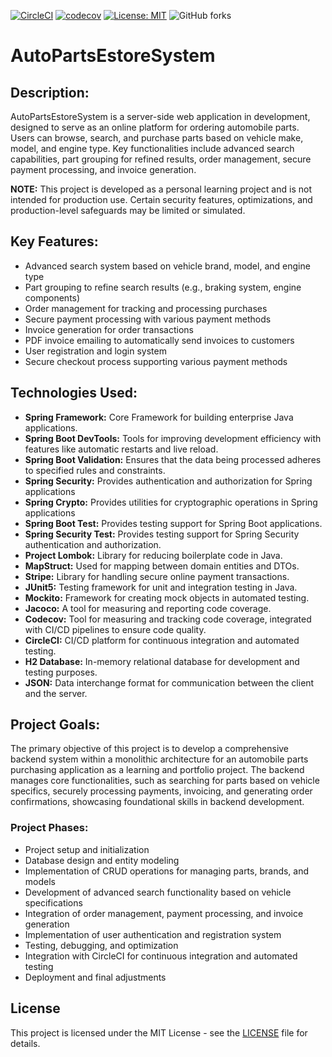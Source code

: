 [![CircleCI](https://dl.circleci.com/status-badge/img/circleci/K6MEbnQdqEgQE7qSJFetp9/MKj6ds9vRoXpubQ1PBLwf5/tree/main.svg?style=svg&circle-token=CCIPRJ_YLXqPYUvSerJXQnVbHzXu9_0920b5813739ecef71fc05953932d4273dc226d2)](https://dl.circleci.com/status-badge/redirect/circleci/K6MEbnQdqEgQE7qSJFetp9/MKj6ds9vRoXpubQ1PBLwf5/tree/main)
[![codecov](https://codecov.io/gh/MiroslavKolosnjaji/AutoPartsEstoreSystem/graph/badge.svg?token=0Z63EFNDGY)](https://codecov.io/gh/MiroslavKolosnjaji/AutoPartsEstoreSystem)
[![License: MIT](https://img.shields.io/badge/License-MIT-green.svg)](https://opensource.org/licenses/MIT)
![GitHub forks](https://img.shields.io/github/forks/MiroslavKolosnjaji/AutoPartsEstoreSystem)

# AutoPartsEstoreSystem

## Description:
AutoPartsEstoreSystem is a server-side web application in development, designed to serve as an online platform for ordering automobile parts.
Users can browse, search, and purchase parts based on vehicle make, model, and engine type. 
Key functionalities include advanced search capabilities, part grouping for refined results, order management, secure payment processing, and invoice generation.

**NOTE:** This project is developed as a personal learning project and is not intended for production use. Certain security features, optimizations, and production-level safeguards may be limited or simulated.

## Key Features:

- Advanced search system based on vehicle brand, model, and engine type
- Part grouping to refine search results (e.g., braking system, engine components)
- Order management for tracking and processing purchases
- Secure payment processing with various payment methods
- Invoice generation for order transactions
- PDF invoice emailing to automatically send invoices to customers
- User registration and login system
- Secure checkout process supporting various payment methods


## Technologies Used:
- __Spring Framework:__ Core Framework for building enterprise Java applications.
- __Spring Boot DevTools:__ Tools for improving development efficiency with features like automatic restarts and live reload.
- __Spring Boot Validation:__ Ensures that the data being processed adheres to specified rules and constraints.
- __Spring Security:__ Provides authentication and authorization for Spring applications
- __Spring Crypto:__ Provides utilities for cryptographic operations in Spring applications
- __Spring Boot Test:__ Provides testing support for Spring Boot applications.
- __Spring Security Test:__ Provides testing support for Spring Security authentication and authorization.
- __Project Lombok:__ Library for reducing boilerplate code in Java.
- __MapStruct:__ Used for mapping between domain entities and DTOs.
- __Stripe:__ Library for handling secure online payment transactions.
- __JUnit5:__ Testing framework for unit and integration testing in Java.
- __Mockito:__ Framework for creating mock objects in automated testing.
- __Jacoco:__ A tool for measuring and reporting code coverage.
- __Codecov:__ Tool for measuring and tracking code coverage, integrated with CI/CD pipelines to ensure code quality.
- __CircleCI:__ CI/CD platform for continuous integration and automated testing.
- __H2 Database:__ In-memory relational database for development and testing purposes.
- __JSON:__ Data interchange format for communication between the client and the server.

## Project Goals:
The primary objective of this project is to develop a comprehensive backend system within a monolithic architecture for an automobile parts purchasing application as a learning and portfolio project.
The backend manages core functionalities, such as searching for parts based on vehicle specifics, securely processing payments, invoicing, and generating order confirmations, showcasing foundational skills in backend development.


### Project Phases:
- Project setup and initialization
- Database design and entity modeling
- Implementation of CRUD operations for managing parts, brands, and models
- Development of advanced search functionality based on vehicle specifications
- Integration of order management, payment processing, and invoice generation
- Implementation of user authentication and registration system
- Testing, debugging, and optimization
- Integration with CircleCI for continuous integration and automated testing
- Deployment and final adjustments

## License
This project is licensed under the MIT License - see the [LICENSE](LICENSE) file for details.
